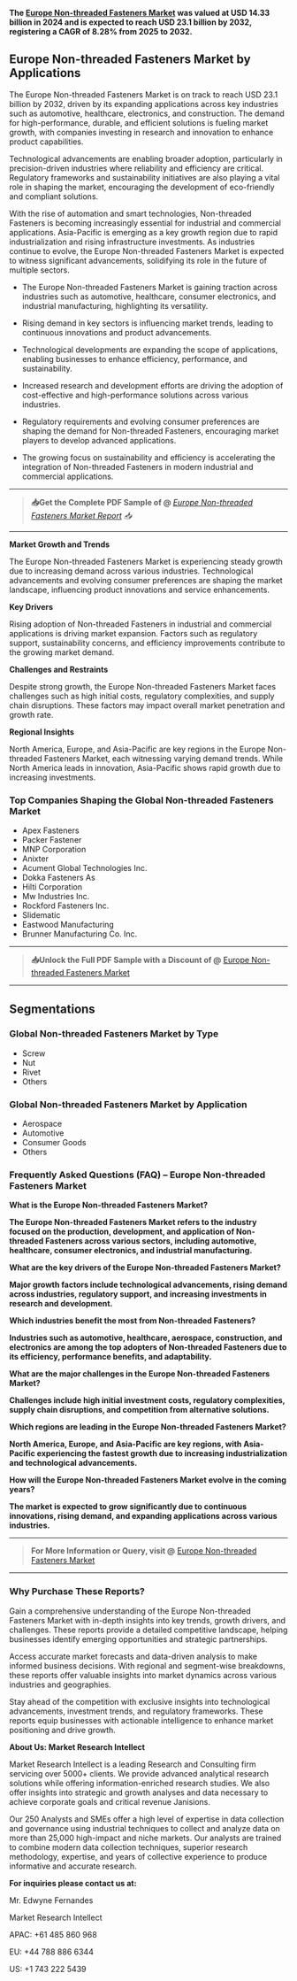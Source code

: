 <p><strong>The <a href="https://www.marketresearchintellect.com/download-sample/?rid=1066010&amp;utm_source=Pulse-April-Europe&amp;utm_medium=852">Europe Non-threaded Fasteners Market</a> was valued at USD 14.33 billion in 2024 and is expected to reach USD 23.1 billion by 2032, registering a CAGR of 8.28% from 2025 to 2032.</strong></p><h2>Europe Non-threaded Fasteners Market by Applications&nbsp;</h2><p><p>The Europe Non-threaded Fasteners Market is on track to reach USD 23.1 billion by 2032, driven by its expanding applications across key industries such as automotive, healthcare, electronics, and construction. The demand for high-performance, durable, and efficient solutions is fueling market growth, with companies investing in research and innovation to enhance product capabilities.</p><p>Technological advancements are enabling broader adoption, particularly in precision-driven industries where reliability and efficiency are critical. Regulatory frameworks and sustainability initiatives are also playing a vital role in shaping the market, encouraging the development of eco-friendly and compliant solutions.</p><p>With the rise of automation and smart technologies, Non-threaded Fasteners is becoming increasingly essential for industrial and commercial applications. Asia-Pacific is emerging as a key growth region due to rapid industrialization and rising infrastructure investments. As industries continue to evolve, the Europe Non-threaded Fasteners Market is expected to witness significant advancements, solidifying its role in the future of multiple sectors.</p></p><ul><li><p>The Europe Non-threaded Fasteners Market is gaining traction across industries such as automotive, healthcare, consumer electronics, and industrial manufacturing, highlighting its versatility.</p></li><li><p>Rising demand in key sectors is influencing market trends, leading to continuous innovations and product advancements.</p></li><li><p>Technological developments are expanding the scope of applications, enabling businesses to enhance efficiency, performance, and sustainability.</p></li><li><p>Increased research and development efforts are driving the adoption of cost-effective and high-performance solutions across various industries.</p></li><li><p>Regulatory requirements and evolving consumer preferences are shaping the demand for Non-threaded Fasteners, encouraging market players to develop advanced applications.</p></li><li><p>The growing focus on sustainability and efficiency is accelerating the integration of Non-threaded Fasteners in modern industrial and commercial applications.</p></li></ul><hr /><blockquote><p><strong><span class="font-[700]">📥Get the Complete PDF Sample of @ </span></strong><em><span class="font-[700]"><a href="https://www.marketresearchintellect.com/download-sample/?rid=1066010&amp;utm_source=Pulse-April-Europe&amp;utm_medium=852" target="_blank" data-tracking-control-name="article-ssr-frontend-pulse_little-text-block" data-tracking-will-navigate="" data-test-link="">Europe Non-threaded Fasteners Market Report</a>&nbsp;📥</span></em></p></blockquote><hr /><p class="" data-start="77" data-end="360"><strong data-start="77" data-end="105">Market Growth and Trends</strong></p><p class="" data-start="77" data-end="360">The Europe Non-threaded Fasteners Market is experiencing steady growth due to increasing demand across various industries. Technological advancements and evolving consumer preferences are shaping the market landscape, influencing product innovations and service enhancements.</p><p class="" data-start="362" data-end="606"><strong data-start="362" data-end="377">Key Drivers</strong></p><p class="" data-start="362" data-end="606">Rising adoption of Non-threaded Fasteners in industrial and commercial applications is driving market expansion. Factors such as regulatory support, sustainability concerns, and efficiency improvements contribute to the growing market demand.</p><p class="" data-start="608" data-end="849"><strong data-start="608" data-end="637">Challenges and Restraints</strong></p><p class="" data-start="608" data-end="849">Despite strong growth, the Europe Non-threaded Fasteners Market faces challenges such as high initial costs, regulatory complexities, and supply chain disruptions. These factors may impact overall market penetration and growth rate.</p><p class="" data-start="851" data-end="1095"><strong data-start="851" data-end="872">Regional Insights</strong></p><p class="" data-start="851" data-end="1095">North America, Europe, and Asia-Pacific are key regions in the Europe Non-threaded Fasteners Market, each witnessing varying demand trends. While North America leads in innovation, Asia-Pacific shows rapid growth due to increasing investments.</p><p><h3>Top Companies Shaping the Global Non-threaded Fasteners Market </h3><ul><li>Apex Fasteners</li><li>Packer Fastener</li><li>MNP Corporation</li><li>Anixter</li><li>Acument Global Technologies Inc.</li><li>Dokka Fasteners As</li><li>Hilti Corporation</li><li>Mw Industries Inc.</li><li>Rockford Fasteners Inc.</li><li>Slidematic</li><li>Eastwood Manufacturing</li><li>Brunner Manufacturing Co. Inc.</li></ul></p><hr /><blockquote><p><strong>📥Unlock the Full PDF Sample with a Discount of @</strong> <a href="https://www.marketresearchintellect.com/ask-for-discount/?rid=1066010&amp;utm_source=Pulse-April-Europe&amp;utm_medium=852">Europe Non-threaded Fasteners Market</a></p></blockquote><hr /><p><h2>Segmentations</h2><h3>Global Non-threaded Fasteners Market by Type</h3><ul><li>Screw</li><li>Nut</li><li>Rivet</li><li>Others</li></ul><h3>Global Non-threaded Fasteners Market by Application</h3><ul><li>Aerospace</li><li>Automotive</li><li>Consumer Goods</li><li>Others</li></ul></p><h3><strong>Frequently Asked Questions (FAQ) &ndash; Europe Non-threaded Fasteners Market</strong></h3><p><strong>What is the Europe Non-threaded Fasteners Market?</strong></p><p><strong>The Europe Non-threaded Fasteners Market refers to the industry focused on the production, development, and application of Non-threaded Fasteners across various sectors, including automotive, healthcare, consumer electronics, and industrial manufacturing.</strong></p><p><strong>What are the key drivers of the Europe Non-threaded Fasteners Market?</strong></p><p><strong>Major growth factors include technological advancements, rising demand across industries, regulatory support, and increasing investments in research and development.</strong></p><p><strong>Which industries benefit the most from Non-threaded Fasteners?</strong></p><p><strong>Industries such as automotive, healthcare, aerospace, construction, and electronics are among the top adopters of Non-threaded Fasteners due to its efficiency, performance benefits, and adaptability.</strong></p><p><strong>What are the major challenges in the Europe Non-threaded Fasteners Market?</strong></p><p><strong>Challenges include high initial investment costs, regulatory complexities, supply chain disruptions, and competition from alternative solutions.</strong></p><p><strong>Which regions are leading in the Europe Non-threaded Fasteners Market?</strong></p><p><strong>North America, Europe, and Asia-Pacific are key regions, with Asia-Pacific experiencing the fastest growth due to increasing industrialization and technological advancements.</strong></p><p><strong>How will the Europe Non-threaded Fasteners Market evolve in the coming years?</strong></p><p><strong>The market is expected to grow significantly due to continuous innovations, rising demand, and expanding applications across various industries.</strong></p><hr /><blockquote><p><span class="font-[700]"><strong>For More Information or Query, visit&nbsp;@</strong>&nbsp;</span><span class="font-[700]"><a href="https://www.marketresearchintellect.com/product/non-threaded-fasteners-market/?utm_source=Linkedin&utm_medium=852" target="_blank" data-tracking-control-name="article-ssr-frontend-pulse_little-text-block" data-tracking-will-navigate="" data-test-link="">Europe Non-threaded Fasteners Market</a></span></p></blockquote><hr /><h3><strong data-start="0" data-end="31">Why Purchase These Reports?</strong></h3><p class="" data-start="35" data-end="297">Gain a comprehensive understanding of the Europe Non-threaded Fasteners Market with in-depth insights into key trends, growth drivers, and challenges. These reports provide a detailed competitive landscape, helping businesses identify emerging opportunities and strategic partnerships.</p><p class="" data-start="299" data-end="540">Access accurate market forecasts and data-driven analysis to make informed business decisions. With regional and segment-wise breakdowns, these reports offer valuable insights into market dynamics across various industries and geographies.</p><p class="" data-start="542" data-end="784">Stay ahead of the competition with exclusive insights into technological advancements, investment trends, and regulatory frameworks. These reports equip businesses with actionable intelligence to enhance market positioning and drive growth.</p><p><strong><span class="font-[700]">About Us: Market Research Intellect</span></strong></p><p><span class="">Market Research Intellect is a leading Research and Consulting firm servicing over 5000+ clients. We provide advanced analytical research solutions while offering information-enriched research studies.&nbsp;</span>We also offer insights into strategic and growth analyses and data necessary to achieve corporate goals and critical revenue Janisions.</p><p><span class="">Our 250 Analysts and SMEs offer a high level of expertise in data collection and governance using industrial techniques to collect and analyze data on more than 25,000 high-impact and niche markets. Our analysts are trained to combine modern data collection techniques, superior research methodology, expertise, and years of collective experience to produce informative and accurate research.</span></p><p><strong>For inquiries please contact us at:</strong></p><p>Mr. Edwyne Fernandes</p><p>Market Research Intellect</p><p>APAC: +61 485 860 968</p><p>EU: +44 788 886 6344</p><p>US: +1 743 222 5439</p>